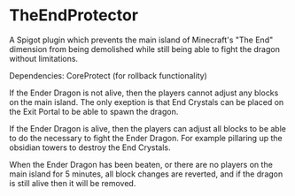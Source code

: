 # TheEndProtector
A Spigot plugin which prevents the main island of Minecraft's "The End" dimension from being demolished while still being able to fight the dragon without limitations.

Dependencies: CoreProtect (for rollback functionality)

If the Ender Dragon is not alive, then the players cannot adjust any blocks on the main island. The only exeption is that End Crystals can be placed on the Exit Portal to be able to spawn the dragon.

If the Ender Dragon is alive, then the players can adjust all blocks to be able to do the necessary to fight the Ender Dragon. For example pillaring up the obsidian towers to destroy the End Crystals.

When the Ender Dragon has been beaten, or there are no players on the main island for 5 minutes, all block changes are reverted, and if the dragon is still alive then it will be removed.
